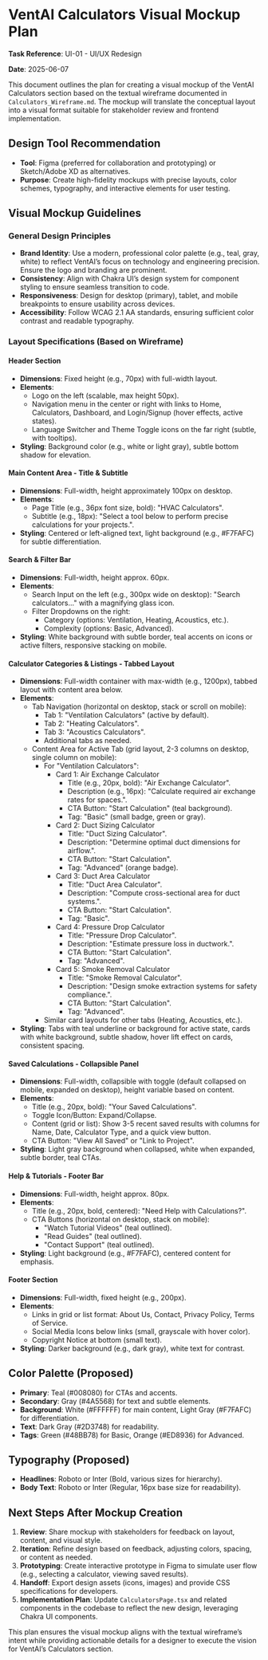 # VentAI Calculators Visual Mockup Plan

**Task Reference**: UI-01 - UI/UX Redesign

**Date**: 2025-06-07

This document outlines the plan for creating a visual mockup of the VentAI Calculators section based on the textual wireframe documented in `Calculators_Wireframe.md`. The mockup will translate the conceptual layout into a visual format suitable for stakeholder review and frontend implementation.

## Design Tool Recommendation
- **Tool**: Figma (preferred for collaboration and prototyping) or Sketch/Adobe XD as alternatives.
- **Purpose**: Create high-fidelity mockups with precise layouts, color schemes, typography, and interactive elements for user testing.

## Visual Mockup Guidelines

### General Design Principles
- **Brand Identity**: Use a modern, professional color palette (e.g., teal, gray, white) to reflect VentAI’s focus on technology and engineering precision. Ensure the logo and branding are prominent.
- **Consistency**: Align with Chakra UI’s design system for component styling to ensure seamless transition to code.
- **Responsiveness**: Design for desktop (primary), tablet, and mobile breakpoints to ensure usability across devices.
- **Accessibility**: Follow WCAG 2.1 AA standards, ensuring sufficient color contrast and readable typography.

### Layout Specifications (Based on Wireframe)

#### Header Section
- **Dimensions**: Fixed height (e.g., 70px) with full-width layout.
- **Elements**:
  - Logo on the left (scalable, max height 50px).
  - Navigation menu in the center or right with links to Home, Calculators, Dashboard, and Login/Signup (hover effects, active states).
  - Language Switcher and Theme Toggle icons on the far right (subtle, with tooltips).
- **Styling**: Background color (e.g., white or light gray), subtle bottom shadow for elevation.

#### Main Content Area - Title & Subtitle
- **Dimensions**: Full-width, height approximately 100px on desktop.
- **Elements**:
  - Page Title (e.g., 36px font size, bold): "HVAC Calculators".
  - Subtitle (e.g., 18px): "Select a tool below to perform precise calculations for your projects.".
- **Styling**: Centered or left-aligned text, light background (e.g., #F7FAFC) for subtle differentiation.

#### Search & Filter Bar
- **Dimensions**: Full-width, height approx. 60px.
- **Elements**:
  - Search Input on the left (e.g., 300px wide on desktop): "Search calculators..." with a magnifying glass icon.
  - Filter Dropdowns on the right: 
    - Category (options: Ventilation, Heating, Acoustics, etc.).
    - Complexity (options: Basic, Advanced).
- **Styling**: White background with subtle border, teal accents on icons or active filters, responsive stacking on mobile.

#### Calculator Categories & Listings - Tabbed Layout
- **Dimensions**: Full-width container with max-width (e.g., 1200px), tabbed layout with content area below.
- **Elements**:
  - Tab Navigation (horizontal on desktop, stack or scroll on mobile):
    - Tab 1: "Ventilation Calculators" (active by default).
    - Tab 2: "Heating Calculators".
    - Tab 3: "Acoustics Calculators".
    - Additional tabs as needed.
  - Content Area for Active Tab (grid layout, 2-3 columns on desktop, single column on mobile):
    - For "Ventilation Calculators":
      - Card 1: Air Exchange Calculator
        - Title (e.g., 20px, bold): "Air Exchange Calculator".
        - Description (e.g., 16px): "Calculate required air exchange rates for spaces.".
        - CTA Button: "Start Calculation" (teal background).
        - Tag: "Basic" (small badge, green or gray).
      - Card 2: Duct Sizing Calculator
        - Title: "Duct Sizing Calculator".
        - Description: "Determine optimal duct dimensions for airflow.".
        - CTA Button: "Start Calculation".
        - Tag: "Advanced" (orange badge).
      - Card 3: Duct Area Calculator
        - Title: "Duct Area Calculator".
        - Description: "Compute cross-sectional area for duct systems.".
        - CTA Button: "Start Calculation".
        - Tag: "Basic".
      - Card 4: Pressure Drop Calculator
        - Title: "Pressure Drop Calculator".
        - Description: "Estimate pressure loss in ductwork.".
        - CTA Button: "Start Calculation".
        - Tag: "Advanced".
      - Card 5: Smoke Removal Calculator
        - Title: "Smoke Removal Calculator".
        - Description: "Design smoke extraction systems for safety compliance.".
        - CTA Button: "Start Calculation".
        - Tag: "Advanced".
    - Similar card layouts for other tabs (Heating, Acoustics, etc.).
- **Styling**: Tabs with teal underline or background for active state, cards with white background, subtle shadow, hover lift effect on cards, consistent spacing.

#### Saved Calculations - Collapsible Panel
- **Dimensions**: Full-width, collapsible with toggle (default collapsed on mobile, expanded on desktop), height variable based on content.
- **Elements**:
  - Title (e.g., 20px, bold): "Your Saved Calculations".
  - Toggle Icon/Button: Expand/Collapse.
  - Content (grid or list): Show 3-5 recent saved results with columns for Name, Date, Calculator Type, and a quick view button.
  - CTA Button: "View All Saved" or "Link to Project".
- **Styling**: Light gray background when collapsed, white when expanded, subtle border, teal CTAs.

#### Help & Tutorials - Footer Bar
- **Dimensions**: Full-width, height approx. 80px.
- **Elements**:
  - Title (e.g., 20px, bold, centered): "Need Help with Calculations?".
  - CTA Buttons (horizontal on desktop, stack on mobile):
    - "Watch Tutorial Videos" (teal outlined).
    - "Read Guides" (teal outlined).
    - "Contact Support" (teal outlined).
- **Styling**: Light background (e.g., #F7FAFC), centered content for emphasis.

#### Footer Section
- **Dimensions**: Full-width, fixed height (e.g., 200px).
- **Elements**:
  - Links in grid or list format: About Us, Contact, Privacy Policy, Terms of Service.
  - Social Media Icons below links (small, grayscale with hover color).
  - Copyright Notice at bottom (small text).
- **Styling**: Darker background (e.g., dark gray), white text for contrast.

## Color Palette (Proposed)
- **Primary**: Teal (#008080) for CTAs and accents.
- **Secondary**: Gray (#4A5568) for text and subtle elements.
- **Background**: White (#FFFFFF) for main content, Light Gray (#F7FAFC) for differentiation.
- **Text**: Dark Gray (#2D3748) for readability.
- **Tags**: Green (#48BB78) for Basic, Orange (#ED8936) for Advanced.

## Typography (Proposed)
- **Headlines**: Roboto or Inter (Bold, various sizes for hierarchy).
- **Body Text**: Roboto or Inter (Regular, 16px base size for readability).

## Next Steps After Mockup Creation
1. **Review**: Share mockup with stakeholders for feedback on layout, content, and visual style.
2. **Iteration**: Refine design based on feedback, adjusting colors, spacing, or content as needed.
3. **Prototyping**: Create interactive prototype in Figma to simulate user flow (e.g., selecting a calculator, viewing saved results).
4. **Handoff**: Export design assets (icons, images) and provide CSS specifications for developers.
5. **Implementation Plan**: Update `CalculatorsPage.tsx` and related components in the codebase to reflect the new design, leveraging Chakra UI components.

This plan ensures the visual mockup aligns with the textual wireframe’s intent while providing actionable details for a designer to execute the vision for VentAI’s Calculators section.
